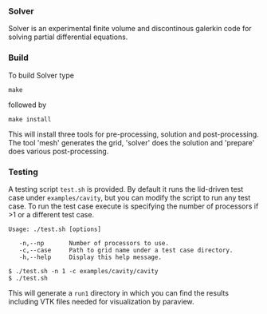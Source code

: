 ### Solver

Solver is an experimental finite volume and discontinous galerkin code 
for solving partial differential equations.

### Build

To build Solver type

    make

followed by

    make install

This will install three tools for pre-processing, solution and post-processing.
The tool 'mesh' generates the grid, 'solver' does the solution and 'prepare' does
various post-processing.

### Testing

A testing script `test.sh` is provided. By default it runs the lid-driven test case
under `examples/cavity`, but you can modify the script to run any test case.
To run the test case execute is specifying the number of processors if >1 or a 
different test case.

    Usage: ./test.sh [options]
    
       -n,--np       Number of processors to use.
       -c,--case     Path to grid name under a test case directory.
       -h,--help     Display this help message.

    $ ./test.sh -n 1 -c examples/cavity/cavity
    $ ./test.sh

This will generate a `run1` directory in which you can find the results including VTK
files needed for visualization by paraview.
